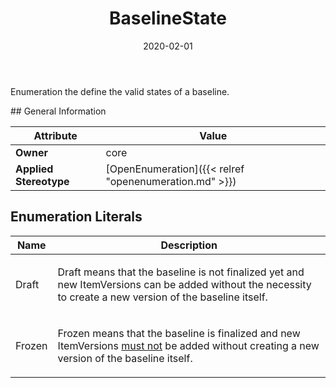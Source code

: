 ﻿---
title: BaselineState
toc: false
type: specs
date: "2020-02-01"
draft: false
specification: VEC
version: 1.2.0
documentType: "Recommendation"
elementType: Class
classes:
  - BaselineState
menu_name: vec-1.2.0
---
<p> Enumeration the define the valid states of a baseline.      </p>
## General Information

| Attribute               | Value |
|-------------------------|-------|
| **Owner**               | core |
| **Applied Stereotype**  | [OpenEnumeration]({{< relref "openenumeration.md" >}})<br/>  |

## Enumeration Literals
| Name          | **Description** |
|---------------|-----------------|
| Draft | <p> Draft means that the baseline is not finalized yet and new ItemVersions can be added without the necessity to create a new version of the baseline itself.      </p> |
| Frozen | <p> Frozen means that the baseline is finalized and new ItemVersions <u>must not</u> be added without creating a new version of the baseline itself.      </p> |
